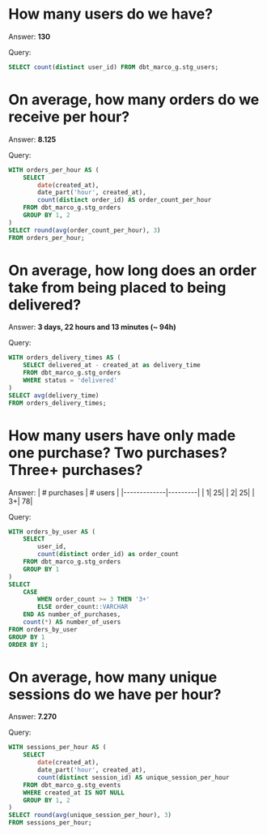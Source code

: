 # How many users do we have?
Answer: **130**

Query:
``` sql
SELECT count(distinct user_id) FROM dbt_marco_g.stg_users;
```

# On average, how many orders do we receive per hour?
Answer: **8.125**

Query:
``` sql
WITH orders_per_hour AS (
    SELECT
        date(created_at),
        date_part('hour', created_at),
        count(distinct order_id) AS order_count_per_hour
    FROM dbt_marco_g.stg_orders
    GROUP BY 1, 2
)
SELECT round(avg(order_count_per_hour), 3)
FROM orders_per_hour;
```

# On average, how long does an order take from being placed to being delivered?
Answer: **3 days, 22 hours and 13 minutes (~ 94h)**

Query:
``` sql
WITH orders_delivery_times AS (
    SELECT delivered_at - created_at as delivery_time
    FROM dbt_marco_g.stg_orders
    WHERE status = 'delivered'
)
SELECT avg(delivery_time)
FROM orders_delivery_times;
```

# How many users have only made one purchase? Two purchases? Three+ purchases?
Answer:
| # purchases | # users |
|-------------|---------|
|            1|       25|
|            2|       25|
|           3+|       78|

Query:
``` sql
WITH orders_by_user AS (
    SELECT
        user_id,
        count(distinct order_id) as order_count
    FROM dbt_marco_g.stg_orders
    GROUP BY 1
)
SELECT
    CASE
        WHEN order_count >= 3 THEN '3+'
        ELSE order_count::VARCHAR
    END AS number_of_purchases,
    count(*) AS number_of_users
FROM orders_by_user
GROUP BY 1
ORDER BY 1;
```

# On average, how many unique sessions do we have per hour?
Answer: **7.270**

Query:
``` sql
WITH sessions_per_hour AS (
    SELECT
        date(created_at),
        date_part('hour', created_at),
        count(distinct session_id) AS unique_session_per_hour
    FROM dbt_marco_g.stg_events
    WHERE created_at IS NOT NULL
    GROUP BY 1, 2
)
SELECT round(avg(unique_session_per_hour), 3)
FROM sessions_per_hour;
```
